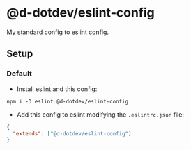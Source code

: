 # @d-dotdev/eslint-config

My standard config to eslint config.

## Setup

### Default

- Install eslint and this config:

```
npm i -D eslint @d-dotdev/eslint-config
```

- Add this config to eslint modifying the `.eslintrc.json` file:

```json
{
  "extends": ["@d-dotdev/eslint-config"]
}
```
